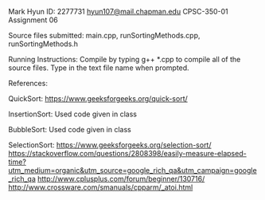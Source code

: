 
Mark Hyun
ID: 2277731
hyun107@mail.chapman.edu
CPSC-350-01
Assignment 06

Source files submitted: main.cpp, runSortingMethods.cpp, runSortingMethods.h

Running Instructions:
Compile by typing g++ *.cpp to compile all of the source files. Type in the text file name  when prompted.

References:

QuickSort:
https://www.geeksforgeeks.org/quick-sort/

InsertionSort:
Used code given in class

BubbleSort:
Used code given in class

SelectionSort:
https://www.geeksforgeeks.org/selection-sort/
https://stackoverflow.com/questions/2808398/easily-measure-elapsed-time?utm_medium=organic&utm_source=google_rich_qa&utm_campaign=google_rich_qa
http://www.cplusplus.com/forum/beginner/130716/
http://www.crossware.com/smanuals/cpparm/_atoi.html
